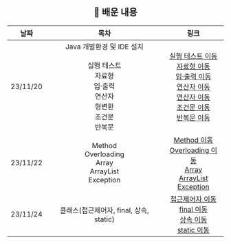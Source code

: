 <div align="center">

## 📖 배운 내용

|날짜|목차|링크|
|:---:|:---:|:---:|
|23/11/20|Java 개발환경 및 IDE 설치 <br><br> 실행 테스트 <br> 자료형 <br> 입·출력 <br> 연산자 <br> 형변환 <br> 조건문 <br> 반복문|[실행 테스트 이동](./src/Main.java) <br> [자료형 이동](./src/_01_basic_syntax/DataTypes.java) <br> [입·출력 이동](./src/_01_basic_syntax/InputOutput.java) <br> [연산자 이동](./src/_01_basic_syntax/Operator.java) <br> [연산자 이동](./src/_01_basic_syntax/Casting.java) <br> [조건문 이동](./src/_02_control_statement/ConditionalStatement.java) <br> [반복문 이동](./src/_02_control_statement/LoopControl.java)|
|23/11/22|Method <br> Overloading <br> Array <br> ArrayList <br> Exception|[Method 이동](./src/_02_control_statement/Method.java) <br> [Overloading 이동](./src/_02_control_statement/MethodOverloading.java) <br> [Array](./src/_03_array/ArrayEx.java) <br> [ArrayList](./src/_03_array/ArrayListEx.java) <br> [Exception](./src/_04_exception/ExceptionEx.java)|
|23/11/24|클래스(접근제어자, final, 상속, static)|[접근제어자 이동](./src/_05_class/_access_modifier) <br> [final 이동](./src/_05_class/_final) <br> [상속 이동](./src/_05_class/_inheritance) <br> [static 이동](./src/_05_class/_static)|
</div>